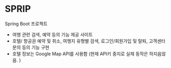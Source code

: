 # SPRIP
Spring Boot 프로젝트 
- 여행 관련 검색, 예약 등의 기능 제공 사이트
- 호텔/ 항공권 예약 및 취소, 여행지 유형별 검색, 로그인/회원가입 및 탈퇴, 고객센터 문의 등의 기능 구현
- 호텔 정보는 Google Map API를 사용함 (현재 API키 중지로 실제 동작은 하지음않음. )
